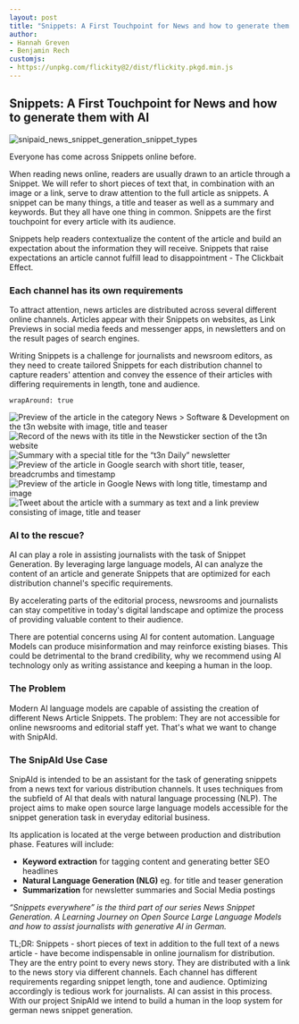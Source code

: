 ```yaml
---
layout: post
title: "Snippets: A First Touchpoint for News and how to generate them with AI"
author:
- Hannah Greven
- Benjamin Rech 
customjs:
- https://unpkg.com/flickity@2/dist/flickity.pkgd.min.js
---
```


<!-- CSS -->
<link rel="stylesheet" href="https://unpkg.com/flickity@2/dist/flickity.min.css"> 

## Snippets: A First Touchpoint for News and how to generate them with AI

![snipaid_news_snippet_generation_snippet_types](https://user-images.githubusercontent.com/36483428/224952599-a3d2f2d2-25a0-4581-99ae-1ea42e48ff29.jpg)

Everyone has come across Snippets online before.

When reading news online, readers are usually drawn to an article through a Snippet. We will refer to short pieces of text that, in combination with an image or a link, serve to draw attention to the full article as snippets. A snippet can be many things, a title and teaser as well as a summary and keywords. But they all have one thing in common. Snippets are the first touchpoint for every article with its audience.

Snippets help readers contextualize the content of the article and build an expectation about the information they will receive. Snippets that raise expectations an article cannot fulfill lead to disappointment - The Clickbait Effect.

### Each channel has its own requirements

To attract attention, news articles are distributed across several different online channels. Articles appear with their Snippets on websites, as Link Previews in social media feeds and messenger apps, in newsletters and on the result pages of search engines. 

Writing Snippets is a challenge for journalists and newsroom editors, as they need to create tailored Snippets for each distribution channel to capture readers' attention and convey the essence of their articles with differing requirements in length, tone and audience.

<p><code>wrapAround: true</code></p>
<!-- Flickity HTML init -->
<div class="gallery js-flickity"
  data-flickity-options='{ "wrapAround": true }'>
  <div class="gallery-cell"><img src="https://user-images.githubusercontent.com/36483428/224949204-e2a0570a-f2cd-4f7c-a183-0a5980f91400.png" alt="Preview of the article in the category News > Software & Development on the t3n website with image, title and teaser"></div>
  <div class="gallery-cell"><img src="https://user-images.githubusercontent.com/36483428/224949210-9cc055f5-fe45-4a89-97c9-d14f26c52d7e.png" alt="Record of the news with its title in the Newsticker section of the t3n website"></div>
  <div class="gallery-cell"><img src="https://user-images.githubusercontent.com/36483428/224949213-a30d667b-4785-4095-8764-62a6b6378025.png" alt="Summary with a special title for the “t3n Daily” newsletter"></div>
  <div class="gallery-cell"><img src="https://user-images.githubusercontent.com/36483428/224949219-76288a14-808f-46d9-93e4-bfc9520b006a.png" alt="Preview of the article in Google search with short title, teaser, breadcrumbs and timestamp"></div>
  <div class="gallery-cell"><img src="https://user-images.githubusercontent.com/36483428/224949220-04ecba2f-f96b-4880-8971-02a4af235fff.png" alt="Preview of the article in Google News with long title, timestamp and image"></div>
  <div class="gallery-cell"><img src="https://user-images.githubusercontent.com/36483428/224949223-c513d5a1-0af4-47d6-9f45-f91c071e9ba4.png" alt="Tweet about the article with a summary as text and a link preview consisting of image, title and teaser"></div>
</div>

### AI to the rescue?

AI can play a role in assisting journalists with the task of Snippet Generation. By leveraging large language models, AI can analyze the content of an article and generate Snippets that are optimized for each distribution channel's specific requirements.

By accelerating parts of the editorial process, newsrooms and journalists can stay competitive in today's digital landscape and optimize the process of providing valuable content to their audience. 

There are potential concerns using AI for content automation. Language Models can produce misinformation and may reinforce existing biases. This could be detrimental to the brand credibility, why we recommend using AI technology only as writing assistance and keeping a human in the loop.

### The Problem

Modern AI language models are capable of assisting the creation of different News Article Snippets. The problem: They are not accessible for online newsrooms and editorial staff yet. That's what we want to change with SnipAId.

### The SnipAId Use Case

SnipAId is intended to be an assistant for the task of generating snippets from a news text for various distribution channels. It uses techniques from the subfield of AI that deals with natural language processing (NLP). The project aims to make open source large language models accessible for the snippet generation task in everyday editorial business.

Its application is located at the verge between production and distribution phase. Features will include:

- **Keyword extraction** for tagging content and generating better SEO headlines  
- **Natural Language Generation (NLG)** eg. for title and teaser generation  
- **Summarization** for newsletter summaries and Social Media postings  

*“Snippets everywhere” is the third part of our series News Snippet Generation. A Learning Journey on Open Source Large Language Models and how to assist journalists with generative AI in German.*

TL;DR: Snippets - short pieces of text in addition to the full text of a news article - have become indispensable in online journalism for distribution. They are the entry point to every news story. They are distributed with a link to the news story via different channels. Each channel has different requirements regarding snippet length, tone and audience. Optimizing accordingly is tedious work for journalists. AI can assist in this process. With our project SnipAId we intend to build a human in the loop system for german news snippet generation.
